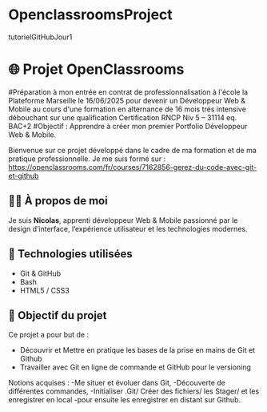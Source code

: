 # OpenclassroomsProject
tutorielGitHubJour1
# 🌐 Projet OpenClassrooms
#Préparation à mon entrée en contrat de professionnalisation à l'école la Plateforme Marseille le 16/06/2025 pour devenir un Développeur Web & Mobile au cours d'une formation en alternance de 16 mois trés intensive débouchant sur une qualification Certification
RNCP Niv 5 – 31114
eq. BAC+2 
#Objectif : Apprendre à créer mon premier Portfolio Développeur Web & Mobile.

Bienvenue sur ce projet développé dans le cadre de ma formation et de ma pratique professionnelle.
Je me suis formé sur :
https://openclassrooms.com/fr/courses/7162856-gerez-du-code-avec-git-et-github

## 👨‍💻 À propos de moi

Je suis **Nicolas**, apprenti développeur Web & Mobile passionné par le design d’interface, l’expérience utilisateur et les technologies modernes.

## 🚀 Technologies utilisées
- Git & GitHub
- Bash
- HTML5 / CSS3

## 📱 Objectif du projet

Ce projet a pour but de :

- Découvrir et Mettre en pratique les bases de la prise en mains de Git et Github
- Travailler avec Git en ligne de commande et GitHub pour le versioning


Notions acquises : 
-Me situer et évoluer dans Git,
-Découverte de différentes commandes,
-Initialiser .Git/ Créer des fichiers/ les Stager/ et les enregistrer en local
-pour ensuite les enregistrer en distant sur Github.

